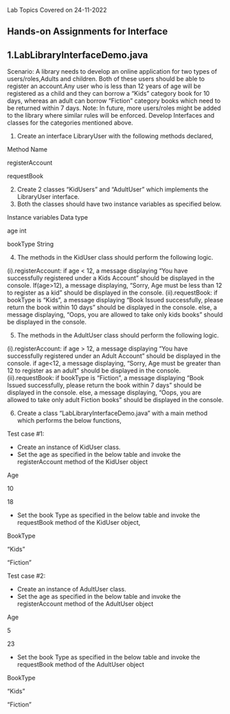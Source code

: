 Lab Topics Covered on 24-11-2022

Hands-on Assignments for Interface
--------------------------------------
1.LabLibraryInterfaceDemo.java
---------------------------------------

Scenario: A library needs to develop an online application for two types of users/roles,Adults and children. Both of these users should be able to register an account.Any user who is less than 12 years of age will be registered as a child and they can borrow a “Kids” category book for 10 days, whereas an adult can borrow “Fiction” category books which need to be returned within 7 days. 
Note: In future, more users/roles might be added to the library where similar rules will be enforced. 
Develop Interfaces and classes for the categories mentioned above.  

1. Create an interface LibraryUser with the following methods declared,

Method Name

registerAccount

requestBook

2. Create 2 classes “KidUsers” and “AdultUser” which implements the LibraryUser interface.
3.  Both the classes should have two instance variables as specified below.

Instance variables  Data type

age int

bookType String

4. The methods in the KidUser class should perform the following logic. 

(i).registerAccount:
if age < 12, a message displaying “You have successfully registered under a Kids Account” should be displayed in the console. 
If(age>12), a message displaying, “Sorry, Age must be less than 12 to register as a kid” should be displayed in the console. 
(ii).requestBook: 
if bookType is “Kids”, a message displaying “Book Issued successfully, please return the book within 10 days” should be displayed in the console. 
else, a message displaying, “Oops, you are allowed to take only kids books” should be displayed in the console. 

5. The methods in the AdultUser class should perform the following logic. 

(i).registerAccount:
if age > 12, a message displaying “You have successfully registered under an Adult Account”
should be displayed in the console.
if age<12, a message displaying, “Sorry, Age must be greater than 12 to register as an adult” 
should be displayed in the console.
(ii).requestBook:
if bookType is “Fiction”, a message displaying “Book Issued successfully, please return the book within 7 days” should be displayed in the console.
else, a message displaying, “Oops, you are allowed to take only adult Fiction books” should be displayed in the console.

6. Create a class “LabLibraryInterfaceDemo.java” with a main method which performs the below functions,

Test case #1:
* Create an instance of KidUser class. 
* Set the age as specified in the below table and invoke the registerAccount method  of the  KidUser object

Age

10

18

* Set the book Type as specified in the below table and invoke the requestBook method of the KidUser object,


BookType

“Kids”

“Fiction”

Test case #2:
* Create an instance of AdultUser class. 
* Set the age as specified in the below table and invoke the registerAccount method of the AdultUser object


Age

5

23

* Set the book Type as specified in the below table and invoke the requestBook method of the  AdultUser  object


BookType

“Kids”

“Fiction”
